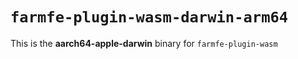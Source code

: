 # `farmfe-plugin-wasm-darwin-arm64`

This is the **aarch64-apple-darwin** binary for `farmfe-plugin-wasm`
